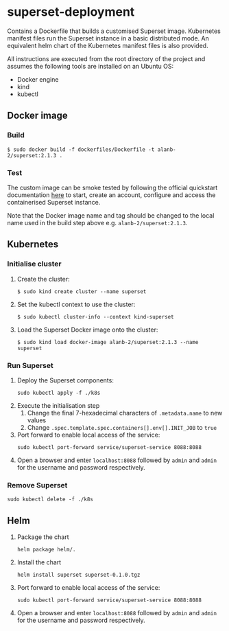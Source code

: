 # superset-deployment

Contains a Dockerfile that builds a customised Superset image.  Kubernetes manifest files run the Superset instance in a basic distributed mode.  An equivalent helm chart of the Kubernetes manifest files is also provided.

All instructions are executed from the root directory of the project and assumes the following tools are installed on an Ubuntu OS:

* Docker engine
* kind
* kubectl

## Docker image

### Build

```shell
$ sudo docker build -f dockerfiles/Dockerfile -t alanb-2/superset:2.1.3 .
```

### Test

The custom image can be smoke tested by following the official quickstart documentation [here](https://superset.apache.org/docs/quickstart/) to start, create an account, configure and access the containerised Superset instance.

Note that the Docker image name and tag should be changed to the local name used in the build step above e.g. `alanb-2/superset:2.1.3`.

## Kubernetes

### Initialise cluster

1. Create the cluster:
    ```shell
    $ sudo kind create cluster --name superset
    ```
2. Set the kubectl context to use the cluster:
    ```shell
    $ sudo kubectl cluster-info --context kind-superset
    ```
3. Load the Superset Docker image onto the cluster:
    ```shell
    $ sudo kind load docker-image alanb-2/superset:2.1.3 --name superset
    ```

### Run Superset

1. Deploy the Superset components:
    ```shell
    sudo kubectl apply -f ./k8s
    ```
2. Execute the initialisation step
    1. Change the final 7-hexadecimal characters of `.metadata.name` to new values
    2. Change `.spec.template.spec.containers[].env[].INIT_JOB` to `true` 
3. Port forward to enable local access of the service:
    ```shell
    sudo kubectl port-forward service/superset-service 8088:8088
    ```
4. Open a browser and enter `localhost:8088` followed by `admin` and `admin` for the username and password respectively.

### Remove Superset

```shell
sudo kubectl delete -f ./k8s
```

## Helm

1. Package the chart
    ```shell
    helm package helm/.
    ```
2. Install the chart
    ```shell
    helm install superset superset-0.1.0.tgz
    ```
3. Port forward to enable local access of the service:
    ```shell
    sudo kubectl port-forward service/superset-service 8088:8088
    ```
4. Open a browser and enter `localhost:8088` followed by `admin` and `admin` for the username and password respectively.
